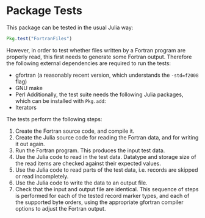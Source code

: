 # Package Tests

This package can be tested in the usual Julia way:
```julia
Pkg.test("FortranFiles")
```
However, in order to test whether files written by a Fortran program
are properly read, this first needs to generate some Fortran output.
Therefore the following external dependencies are required to run the
tests:
* gfortran (a reasonably recent version, which understands the `-std=f2008` flag)
* GNU make
* Perl
Additionally, the test suite needs the following Julia packages, which can
be installed with `Pkg.add`:
* Iterators

The tests perform the following steps:
1. Create the Fortran source code, and compile it.
1. Create the Julia source code for reading the Fortran data,
   and for writing it out again.
1. Run the Fortran program. This produces the input test data.
1. Use the Julia code to read in the test data. Datatype and storage
   size of the read items are checked against their expected values.
1. Use the Julia code to read parts of the test data, i.e. records are
   skipped or read incompletely.
1. Use the Julia code to write the data to an output file.
1. Check that the input and output file are identical.
This sequence of steps is performed for each of the tested record marker types,
and each of the supported byte orders,
using the appropriate gfortran compiler options to adjust the Fortran output.

